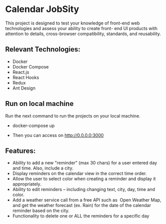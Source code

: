 # Calendar JobSity
This project is designed to test your knowledge of front-end web technologies and assess your
ability to create front-​ end UI products with attention to details, cross-browser compatibility,
standards, and reusability.
## Relevant Technologies:
* Docker
* Docker Compose
* React.js
* React Hooks
* Redux
* Ant Design

## Run on local machine
Run the next command to run the projects on your local machine.

* docker-compose up

* Then you can access on http://0.0.0.0:3000

## Features:
* Ability to add a new "reminder" (max 30 chars) for a user entered day and time. Also, include a city.
* Display reminders on the calendar view in the correct time order.
* Allow the user to select color when creating a reminder and display it appropriately.
* Ability to edit reminders – including changing text, city, day, time and color.
* Add a weather service call from a free API such as ​ Open Weather Map​ , and get the
weather forecast (ex. Rain) for the date of the calendar reminder based on the city.
* Functionality to delete one or ALL the reminders for a specific day
